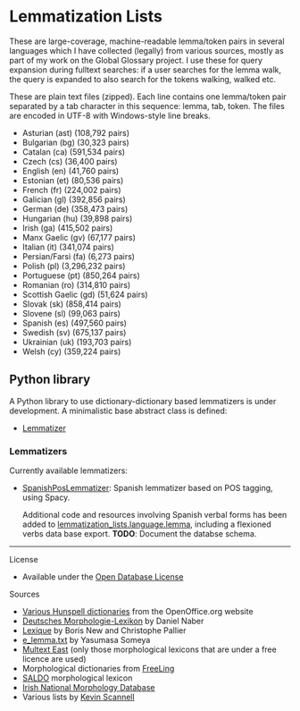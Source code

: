 # Lemmatization Lists

These are large-coverage, machine-readable lemma/token pairs in several languages which I have collected (legally) from various sources, mostly as part of my work on the Global Glossary project. I use these for query expansion during fulltext searches: if a user searches for the lemma walk, the query is expanded to also search for the tokens walking, walked etc.

These are plain text files (zipped). Each line contains one lemma/token pair separated by a tab character in this sequence: lemma, tab, token. The files are encoded in UTF-8 with Windows-style line breaks.

- Asturian (ast) (108,792 pairs)
- Bulgarian (bg) (30,323 pairs)
- Catalan (ca) (591,534 pairs)
- Czech (cs) (36,400 pairs)
- English (en) (41,760 pairs)
- Estonian (et) (80,536 pairs)
- French (fr) (224,002 pairs)
- Galician (gl) (392,856 pairs)
- German (de) (358,473 pairs)
- Hungarian (hu) (39,898 pairs)
- Irish (ga) (415,502 pairs)
- Manx Gaelic (gv) (67,177 pairs)
- Italian (it) (341,074 pairs)
- Persian/Farsi (fa) (6,273 pairs)
- Polish (pl) (3,296,232 pairs)
- Portuguese (pt) (850,264 pairs)
- Romanian (ro) (314,810 pairs)
- Scottish Gaelic (gd) (51,624 pairs)
- Slovak (sk) (858,414 pairs)
- Slovene (sl) (99,063 pairs)
- Spanish (es) (497,560 pairs)
- Swedish (sv) (675,137 pairs)
- Ukrainian (uk) (193,703 pairs)
- Welsh (cy) (359,224 pairs)

## Python library

A Python library to use dictionary-dictionary based lemmatizers is under development.
A minimalistic base abstract class is defined:

- [Lemmatizer](./src/lemmatization_lists/lemmatizers.py)
  
### Lemmatizers

Currently available lemmatizers:

- [SpanishPosLemmatizer](./src/lemmatization_lists/lemmatizers.py): Spanish lemmatizer based on POS tagging, using Spacy.
  
  Additional code and resources involving Spanish verbal forms has been added to [lemmatization_lists.language.lemma](./src/lemmatization_lists/language/lemma),
  including a flexioned verbs data base export.
  **TODO**: Document the databse schema.
  


------

License

- Available under the [Open Database License](http://opendatacommons.org/licenses/odbl/summary/)

Sources

- [Various Hunspell dictionaries](http://extensions.services.openoffice.org/en/dictionaries) from the OpenOffice.org website
- [Deutsches Morphologie-Lexikon](http://www.danielnaber.de/morphologie/) by Daniel Naber
- [Lexique](http://www.lexique.org/) by Boris New and Christophe Pallier
- [e_lemma.txt](http://www.lexically.net/downloads/BNC_wordlists/e_lemma.txt) by Yasumasa Someya
- [Multext East](http://nl.ijs.si/ME/) (only those morphological lexicons that are under a free licence are used)
- Morphological dictionaries from [FreeLing](http://nlp.lsi.upc.edu/freeling/index.php)
- [SALDO](http://spraakbanken.gu.se/eng/saldo) morphological lexicon
- [Irish National Morphology Database](http://www.teanglann.ie/en/gram/_download)
- Various lists by [Kevin Scannell](https://cadhan.com/)
